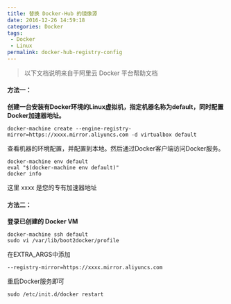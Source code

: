 ```yaml
---
title: 替换 Docker-Hub 的镜像源
date: 2016-12-26 14:59:18
categories: Docker
tags: 
 - Docker
 - Linux
permalink: docker-hub-registry-config
---
```


> 以下文档说明来自于阿里云 Docker 平台帮助文档

#### 方法一：

**创建一台安装有Docker环境的Linux虚拟机，指定机器名称为default，同时配置Docker加速器地址。**

<!-- more -->

```
docker-machine create --engine-registry-mirror=https://xxxx.mirror.aliyuncs.com -d virtualbox default
```

查看机器的环境配置，并配置到本地。然后通过Docker客户端访问Docker服务。

```
docker-machine env default
eval "$(docker-machine env default)"
docker info
```

这里 xxxx 是您的专有加速器地址

#### 方法二：

**登录已创建的 Docker VM**

```
docker-machine ssh default
sudo vi /var/lib/boot2docker/profile
```

在EXTRA_ARGS中添加

```
--registry-mirror=https://xxxx.mirror.aliyuncs.com
```

重启Docker服务即可

```
sudo /etc/init.d/docker restart
```